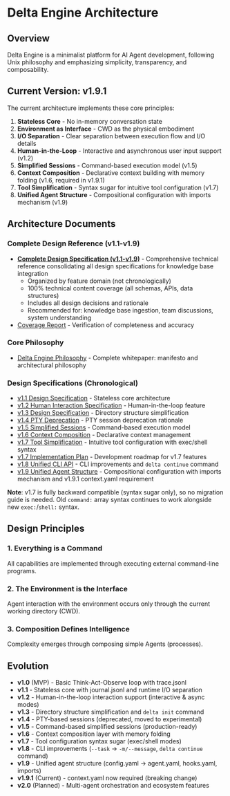 # Delta Engine Architecture

## Overview

Delta Engine is a minimalist platform for AI Agent development, following Unix philosophy and emphasizing simplicity, transparency, and composability.

## Current Version: v1.9.1

The current architecture implements these core principles:

1. **Stateless Core** - No in-memory conversation state
2. **Environment as Interface** - CWD as the physical embodiment
3. **I/O Separation** - Clear separation between execution flow and I/O details
4. **Human-in-the-Loop** - Interactive and asynchronous user input support (v1.2)
5. **Simplified Sessions** - Command-based execution model (v1.5)
6. **Context Composition** - Declarative context building with memory folding (v1.6, required in v1.9.1)
7. **Tool Simplification** - Syntax sugar for intuitive tool configuration (v1.7)
8. **Unified Agent Structure** - Compositional configuration with imports mechanism (v1.9)

## Architecture Documents

### Complete Design Reference (v1.1-v1.9)
- **[Complete Design Specification (v1.1-v1.9)](./complete-design-v1.1-v1.9.md)** - Comprehensive technical reference consolidating all design specifications for knowledge base integration
  - Organized by feature domain (not chronologically)
  - 100% technical content coverage (all schemas, APIs, data structures)
  - Includes all design decisions and rationale
  - Recommended for: knowledge base ingestion, team discussions, system understanding
- [Coverage Report](./complete-design-v1.1-v1.9-coverage-report.md) - Verification of completeness and accuracy

### Core Philosophy
- [Delta Engine Philosophy](./philosophy-02-whitepaper.md) - Complete whitepaper: manifesto and architectural philosophy

### Design Specifications (Chronological)
- [v1.1 Design Specification](./v1.1-design.md) - Stateless core architecture
- [v1.2 Human Interaction Specification](./v1.2-human-interaction.md) - Human-in-the-loop feature
- [v1.3 Design Specification](./v1.3-design.md) - Directory structure simplification
- [v1.4 PTY Deprecation](./v1.4-pty-deprecation.md) - PTY session deprecation rationale
- [v1.5 Simplified Sessions](./v1.5-sessions-simplified.md) - Command-based execution model
- [v1.6 Context Composition](./v1.6-context-composition.md) - Declarative context management
- [v1.7 Tool Simplification](./v1.7-tool-simplification.md) - Intuitive tool configuration with exec/shell syntax
- [v1.7 Implementation Plan](./v1.7-implementation-plan.md) - Development roadmap for v1.7 features
- [v1.8 Unified CLI API](./v1.8-unified-cli-api.md) - CLI improvements and `delta continue` command
- [v1.9 Unified Agent Structure](./v1.9-unified-agent-structure.md) - Compositional configuration with imports mechanism and v1.9.1 context.yaml requirement

**Note**: v1.7 is fully backward compatible (syntax sugar only), so no migration guide is needed. Old `command:` array syntax continues to work alongside new `exec:`/`shell:` syntax.

## Design Principles

### 1. Everything is a Command
All capabilities are implemented through executing external command-line programs.

### 2. The Environment is the Interface
Agent interaction with the environment occurs only through the current working directory (CWD).

### 3. Composition Defines Intelligence
Complexity emerges through composing simple Agents (processes).

## Evolution

- **v1.0** (MVP) - Basic Think-Act-Observe loop with trace.jsonl
- **v1.1** - Stateless core with journal.jsonl and runtime I/O separation
- **v1.2** - Human-in-the-loop interaction support (interactive & async modes)
- **v1.3** - Directory structure simplification and `delta init` command
- **v1.4** - PTY-based sessions (deprecated, moved to experimental)
- **v1.5** - Command-based simplified sessions (production-ready)
- **v1.6** - Context composition layer with memory folding
- **v1.7** - Tool configuration syntax sugar (exec/shell modes)
- **v1.8** - CLI improvements (`--task` → `-m/--message`, `delta continue` command)
- **v1.9** - Unified agent structure (config.yaml → agent.yaml, hooks.yaml, imports)
- **v1.9.1** (Current) - context.yaml now required (breaking change)
- **v2.0** (Planned) - Multi-agent orchestration and ecosystem features

